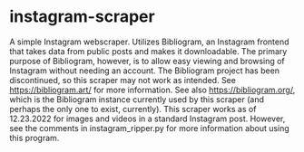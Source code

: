 # instagram-scraper
A simple Instagram webscraper. Utilizes Bibliogram, an Instagram frontend that takes data from public posts and makes it downloadable. The primary purpose of Bibliogram, however, is to allow easy viewing and browsing of Instagram without needing an account. The Bibliogram project has been discontinued, so this scraper may not work as intended. See https://bibliogram.art/ for more information. See also https://bibliogram.org/, which is the Bibliogram instance currently used by this scraper (and perhaps the only one to exist, currently). This scraper works as of 12.23.2022 for images and videos in a standard Instagram post. However, see the comments in instagram_ripper.py for more information about using this program.
